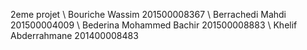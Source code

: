 2eme projet \ 
Bouriche Wassim 201500008367 \ Berrachedi Mahdi 201500004009 \ Bederina Mohammed Bachir 201500008883 \ Khelif Abderrahmane 201400008483
